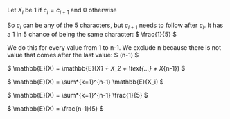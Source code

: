 Let $X_i$ be 1 if $c_i = c_{i+1}$ and 0 otherwise

So $c_i$ can be any of the 5 characters, but $c_{i+1}$ needs to follow after $c_i$. It has a 1 in 5 chance of being the same character: $ \frac{1}{5} $

We do this for every value from 1 to n-1. We exclude n because there is not value that comes after the last value: $ (n-1) $

$ \mathbb{E}(X) = \mathbb{E}(X*1 + X_2 + \text{...} + X*{n-1}) $

$ \mathbb{E}(X) = \sum\*{k=1}^{n-1} \mathbb{E}(X_i) $

$ \mathbb{E}(X) = \sum\*{k=1}^{n-1} \frac{1}{5} $

$ \mathbb{E}(X) = \frac{n-1}{5} $
